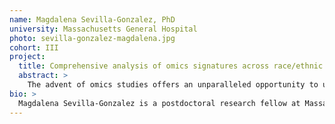 ```yaml
---
name: Magdalena Sevilla-Gonzalez, PhD
university: Massachusetts General Hospital
photo: sevilla-gonzalez-magdalena.jpg
cohort: III
project:
  title: Comprehensive analysis of omics signatures across race/ethnic groups and implications for cardiometabolic diseases
  abstract: >
    The advent of omics studies offers an unparalleled opportunity to understand the processes involved in the development of complex traits such as cardiometabolic outcomes. Genetic studies have shown substantial differences in molecular associations with disease across ancestries, but this has been ignored for other omics. Recent evidence support the use of metabolomics and other omics to identify metabolic pathways or biomarkers of cardiometabolic risk. The multi-ethnic insight is necessary to understand the disease pathogenesis and to develop future research on tailored interventions. We aim to identify the differences in omics signatures (epigenomics, transcriptomics, proteomics, metabolomics) across different ethnic groups and assess the extent to which these variations affect the prevalence and incidence of type 2 diabetes.
bio: >
  Magdalena Sevilla-Gonzalez is a postdoctoral research fellow at Massachusetts General Hospital and the Broad Institute. She earned her PhD and master’s degree in Health Sciences at the National University of Mexico (UNAM), where she participated in the physiological characterization of Mexican-specific gene variants associated with metabolic traits. Her current research with Dr. Alisa Manning focuses on using comprehensive statistical approaches to study complex diseases. Her research vision is to integrate multi-omics and environmental exposures of diverse populations to enhance interventions and early detection of common diseases such as type 2 diabetes in high-risk populations.
---
```


